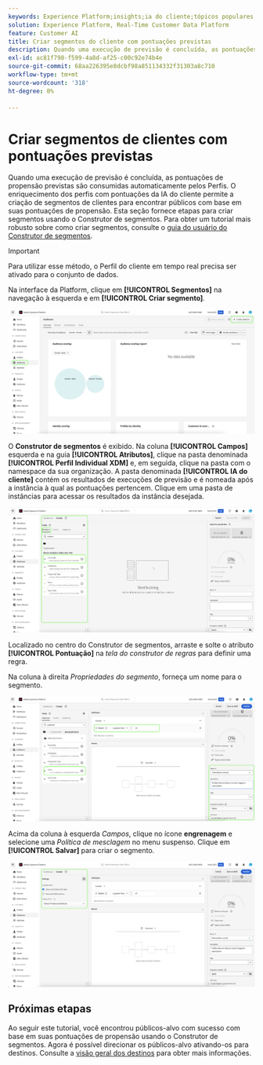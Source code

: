 ```yaml
---
keywords: Experience Platform;insights;ia do cliente;tópicos populares;segmentos de ia do cliente
solution: Experience Platform, Real-Time Customer Data Platform
feature: Customer AI
title: Criar segmentos do cliente com pontuações previstas
description: Quando uma execução de previsão é concluída, as pontuações de propensão previstas são consumidas automaticamente pelos Perfis. O enriquecimento dos perfis com pontuações da IA do cliente permite a criação de segmentos de clientes para encontrar públicos com base em suas pontuações de propensão. Esta seção fornece etapas para criar segmentos usando o Construtor de segmentos.
exl-id: ac81f798-f599-4a8d-af25-c00c92e74b4e
source-git-commit: 68aa226395e8dcbf98a851134332f31303a8c710
workflow-type: tm+mt
source-wordcount: '318'
ht-degree: 0%

---
```


# Criar segmentos de clientes com pontuações previstas

Quando uma execução de previsão é concluída, as pontuações de propensão previstas são consumidas automaticamente pelos Perfis. O enriquecimento dos perfis com pontuações da IA do cliente permite a criação de segmentos de clientes para encontrar públicos com base em suas pontuações de propensão. Esta seção fornece etapas para criar segmentos usando o Construtor de segmentos. Para obter um tutorial mais robusto sobre como criar segmentos, consulte o [guia do usuário do Construtor de segmentos](../../../segmentation/ui/segment-builder.md).

>[!IMPORTANT]
>
>Para utilizar esse método, o Perfil do cliente em tempo real precisa ser ativado para o conjunto de dados.

Na interface da Platform, clique em **[!UICONTROL Segmentos]** na navegação à esquerda e em **[!UICONTROL Criar segmento]**.

![](../images/user-guide/segments_new.png)

O **Construtor de segmentos** é exibido. Na coluna **[!UICONTROL Campos]** esquerda e na guia **[!UICONTROL Atributos]**, clique na pasta denominada **[!UICONTROL Perfil Individual XDM]** e, em seguida, clique na pasta com o namespace da sua organização. A pasta denominada **[!UICONTROL IA do cliente]** contém os resultados de execuções de previsão e é nomeada após a instância à qual as pontuações pertencem. Clique em uma pasta de instâncias para acessar os resultados da instância desejada.

![](../images/user-guide/results_new.png)

Localizado no centro do Construtor de segmentos, arraste e solte o atributo **[!UICONTROL Pontuação]** na *tela do construtor de regras* para definir uma regra.

Na coluna à direita *Propriedades do segmento*, forneça um nome para o segmento.

![](../images/user-guide/properties_new.png)

Acima da coluna à esquerda *Campos*, clique no ícone **engrenagem** e selecione uma *Política de mesclagem* no menu suspenso. Clique em **[!UICONTROL Salvar]** para criar o segmento.

![](../images/user-guide/merge_policy_new.png)

## Próximas etapas

Ao seguir este tutorial, você encontrou públicos-alvo com sucesso com base em suas pontuações de propensão usando o Construtor de segmentos. Agora é possível direcionar os públicos-alvo ativando-os para destinos. Consulte a [visão geral dos destinos](../../../destinations/home.md) para obter mais informações.

